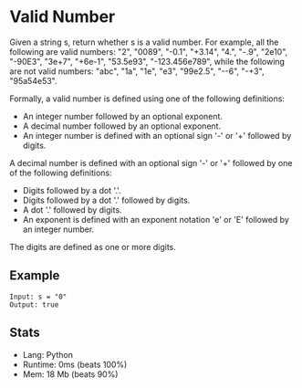 # Valid Number

Given a string s, return whether s is a valid number. For example, all the following are valid numbers: "2", "0089", "-0.1", "+3.14", "4.", "-.9", "2e10", "-90E3", "3e+7", "+6e-1", "53.5e93", "-123.456e789", while the following are not valid numbers: "abc", "1a", "1e", "e3", "99e2.5", "--6", "-+3", "95a54e53".

Formally, a valid number is defined using one of the following definitions:

- An integer number followed by an optional exponent.
- A decimal number followed by an optional exponent.
- An integer number is defined with an optional sign '-' or '+' followed by digits.

A decimal number is defined with an optional sign '-' or '+' followed by one of the following definitions:

- Digits followed by a dot '.'.
- Digits followed by a dot '.' followed by digits.
- A dot '.' followed by digits.
- An exponent is defined with an exponent notation 'e' or 'E' followed by an integer number.

The digits are defined as one or more digits.

## Example

```
Input: s = "0"
Output: true
```

## Stats

- Lang: Python
- Runtime: 0ms (beats 100%)
- Mem: 18 Mb (beats 90%)
